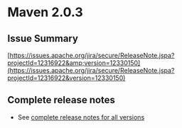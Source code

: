 <!--
Licensed to the Apache Software Foundation (ASF) under one
or more contributor license agreements.  See the NOTICE file
distributed with this work for additional information
regarding copyright ownership.  The ASF licenses this file
to you under the Apache License, Version 2.0 (the
"License"); you may not use this file except in compliance
with the License.  You may obtain a copy of the License at

http://www.apache.org/licenses/LICENSE-2.0

Unless required by applicable law or agreed to in writing,
software distributed under the License is distributed on an
"AS IS" BASIS, WITHOUT WARRANTIES OR CONDITIONS OF ANY
KIND, either express or implied.  See the License for the
specific language governing permissions and limitations
under the License.
-->

# Maven 2.0.3

## Issue Summary

[https://issues.apache.org/jira/secure/ReleaseNote.jspa?projectId=12316922&amp;version=12330150](https://issues.apache.org/jira/secure/ReleaseNote.jspa?projectId=12316922&version=12330150)

## Complete release notes

- See [complete release notes for all versions](../../docs/history.html)

